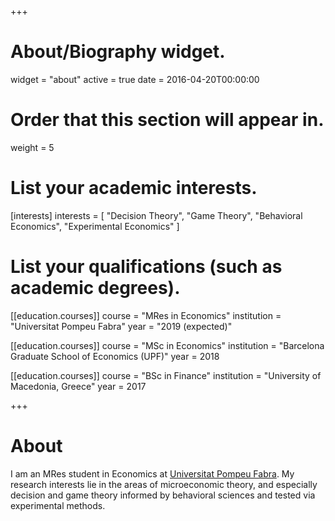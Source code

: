 +++
# About/Biography widget.
widget = "about"
active = true
date = 2016-04-20T00:00:00

# Order that this section will appear in.
weight = 5

# List your academic interests.
[interests]
  interests = [
    "Decision Theory",
    "Game Theory",
    "Behavioral Economics",
    "Experimental Economics"
  ]

# List your qualifications (such as academic degrees).
[[education.courses]]
  course = "MRes in Economics"
  institution = "Universitat Pompeu Fabra"
  year = "2019 (expected)"

[[education.courses]]
  course = "MSc in Economics"
  institution = "Barcelona Graduate School of Economics (UPF)"
  year = 2018

[[education.courses]]
  course = "BSc in Finance"
  institution = "University of Macedonia, Greece"
  year = 2017
 
+++

# About
I am an MRes student in Economics at [Universitat Pompeu Fabra](https://www.upf.edu/). My research interests lie in the areas of microeconomic theory, and especially decision and game theory informed by behavioral sciences and tested via experimental methods.
